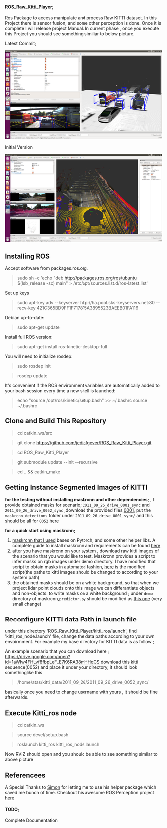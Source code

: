 #### ROS_Raw_Kitti_Player;

Ros Package to access  manipulate and process Raw KITTI dataset. In this Project there is sensor fusion, and some other perception is done. Once it is complete I will release project Manual. In current phase , once you execute this Project you should see something similiar to below picture.

Latest Commit; 

![](resources/ros_raw_kitti_2.png)


Initial Version 

![](resources/ros_raw_kitti.png)


## Installing ROS

  Accept software from packages.ros.org. 

 > sudo sh -c 'echo "deb http://packages.ros.org/ros/ubuntu $(lsb_release -sc) main" > /etc/apt/sources.list.d/ros-latest.list'

Set up keys

 > sudo apt-key adv --keyserver hkp://ha.pool.sks-keyservers.net:80 --recv-key 421C365BD9FF1F717815A3895523BAEEB01FA116
 
Debian  up-to-date: 
 > sudo apt-get update

Install full ROS version: 
 > sudo apt-get install ros-kinetic-desktop-full


You will need to initialize rosdep:
 > sudo rosdep init

 > rosdep update
 
It's convenient if the ROS environment variables are automatically added to your bash session every time a new shell is launched: 
 > echo "source /opt/ros/kinetic/setup.bash" >> ~/.bashrc
 > source ~/.bashrc

 ## Clone and Build This Repository

 > cd catkin_ws/src

 > git clone https://github.com/jediofgever/ROS_Raw_Kitti_Player.git

 > cd ROS_Raw_Kitti_Player

 > git submodule update --init --recursive

 > cd .. && catkin_make 
 
 ## Getting Instance Segmented Images of KITTI 
 
 **for the testing without installing maskrcnn and other dependencies;**
 , I provide obtained masks for scenario; `2011_09_26_drive_0001_sync` and `2011_09_26_drive_0052_sync` ,download the provided files [0001](https://drive.google.com/file/d/1f6hxpFloVp8Gwn6qe6GjmKyY15Le5E0j/view), put the `maskrcnn_detections` folder under `2011_09_26_drive_0001_sync/` and this should be all 
 for `0052` [here](https://drive.google.com/open?id=1aWIw4FHLvf8fbpLeF_E7K6RA38mHHqCS)


**for a quick start using maskrcnn;**
1.  [maskrcnn that I used](https://github.com/facebookresearch/maskrcnn-benchmark)  bases on Pytorch, and some other helper libs. A complete guide to install maskrcnn and requirements can be found [here](https://github.com/facebookresearch/maskrcnn-benchmark/blob/master/INSTALL.md)
2. after you have maskrcnn on your system , download raw kitti images of the scenario that you would like to test. Maskrcnn provides a script to infer masks on rgb images under demo directory. I have modified that script to obtain masks in automated fashion, [here](https://gist.github.com/jediofgever/12bcab2b6389208c6ecab248bdab1c19) is the modified script(the paths to kitti images should be changed to according to your system path)
3. the obtained masks should be on a white background, so that when we project lidar point clouds  onto this image we can differantiate objects and non-objects. to write masks on a white background ; under `demo`   directory of maskrcnn,` predictor.py ` should be modified as [this one](https://gist.github.com/jediofgever/0e0e0db7eb833ecce51405306662c53b) (very small change)

 ## Reconfigure KITTI data Path in launch file 
 

 under this directory 'ROS_Raw_Kitti_Player/kitti_ros/launch',  find 'kitti_ros_node.launch' file,
 change the data paths according to your own envoirmment. For example my base directory for KITTI data is as follow ; 

An example scenario that you can download here ; https://drive.google.com/open?id=1aWIw4FHLvf8fbpLeF_E7K6RA38mHHqCS
download this kitti sequence(0052) and place it under your directory, it should look somethinglike this

 > /home/atas/kitti_data/2011_09_26/2011_09_26_drive_0052_sync/

 basically once you need to change username with yours , it should be fine afterwards.

 ## Execute Kitti_ros node

 > cd catkin_ws

 > source devel/setup.bash 

 > roslaunch kitti_ros kitti_ros_node.launch

 Now RVIZ should open and you should be able to see something similar to above picture


## Referencees


A Special Thanks to [Simon](https://github.com/appinho) for letting me to use his helper package which saved me bunch of time. 
Checkout his awesome ROS Perception project [here](https://github.com/appinho/SARosPerceptionKitti)






 

#### TODO;
Complete Documentation
